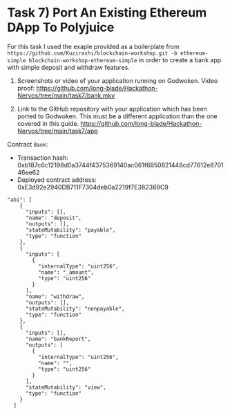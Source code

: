 # Task 7) Port An Existing Ethereum DApp To Polyjuice

For this task I used the exaple provided as a boilerplate from `https://github.com/Kuzirashi/blockchain-workshop.git -b ethereum-simple blockchain-workshop-ethereum-simple` in order to create a bank app with simple deposit and withdraw features.

1. Screenshots or video of your application running on Godwoken.
Video proof:
https://github.com/long-blade/Hackathon-Nervos/tree/main/task7/bank.mkv

2. Link to the GitHub repository with your application which has been ported to Godwoken. This must be a different application than the one covered in this guide.
https://github.com/long-blade/Hackathon-Nervos/tree/main/task7/app

Contract `Bank`:
- Transaction hash: 0xb187c6c12198d0a3744f4375369140ac061f6850821448cd77612e870146ee62
- Deployed contract address: 0xE3d92e2940DB711F7304deb0a2219f7E382369C9

```
"abi": [
    {
      "inputs": [],
      "name": "deposit",
      "outputs": [],
      "stateMutability": "payable",
      "type": "function"
    },
    {
      "inputs": [
        {
          "internalType": "uint256",
          "name": "_amount",
          "type": "uint256"
        }
      ],
      "name": "withdraw",
      "outputs": [],
      "stateMutability": "nonpayable",
      "type": "function"
    },
    {
      "inputs": [],
      "name": "bankReport",
      "outputs": [
        {
          "internalType": "uint256",
          "name": "",
          "type": "uint256"
        }
      ],
      "stateMutability": "view",
      "type": "function"
    }
  ]
```



